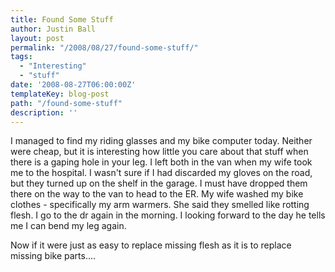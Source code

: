 ```yaml
---
title: Found Some Stuff
author: Justin Ball
layout: post
permalink: "/2008/08/27/found-some-stuff/"
tags:
  - "Interesting"
  - "stuff"
date: '2008-08-27T06:00:00Z'
templateKey: blog-post
path: "/found-some-stuff"
description: ''
---
```


I managed to find my riding glasses and my bike computer today. Neither were cheap, but it is interesting how little you care about that stuff when there is a gaping hole in your leg. I left both in the van when my wife took me to the hospital. I wasn't sure if I had discarded my gloves on the road, but they turned up on the shelf in the garage. I must have dropped them there on the way to the van to head to the ER. My wife washed my bike clothes - specifically my arm warmers. She said they smelled like rotting flesh. I go to the dr again in the morning. I looking forward to the day he tells me I can bend my leg again.

Now if it were just as easy to replace missing flesh as it is to replace missing bike parts....

